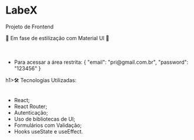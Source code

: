 # LabeX
Projeto de Frontend

🚧 Em fase de estilização com Material UI 🚧
</br>
</br>
</br>
  <ul>
    <li> Para acessar a área restrita: 
    {
    "email": "pri@gmail.com.br",
    "password": "123456"
    }
  </ul>
  h1>🛠️ Tecnologias Utilizadas:</h1>
  <br></br>
   <ul>
    <li> React; </li>   
    <li> React Router; </li>
    <li> Autenticação; </li> 
    <li> Uso de bibliotecas de UI; </li> 
    <li> Formulários com Validação; </li>   
    <li> Hooks useState e useEffect.</li>  
  </ul>   
  </br>
